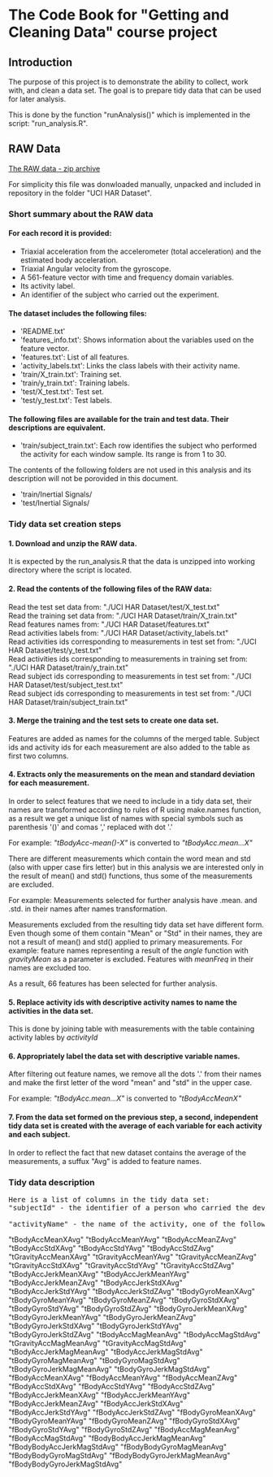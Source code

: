 # The Code Book for "Getting and Cleaning Data" course project

## Introduction

The purpose of this project is to demonstrate the ability to collect, work with, and clean a data set. 
The goal is to prepare tidy data that can be used for later analysis. 

This is done by the function "runAnalysis()" which is implemented in the script: "run_analysis.R". 

## RAW Data 

[The RAW data - zip archive](https://d396qusza40orc.cloudfront.net/getdata%2Fprojectfiles%2FUCI%20HAR%20Dataset.zip)

For simplicity this file was donwloaded manually, unpacked and included in repository in the folder "UCI HAR Dataset". 

### Short summary about the RAW data
#### For each record it is provided:
* Triaxial acceleration from the accelerometer (total acceleration) and the estimated body acceleration.
* Triaxial Angular velocity from the gyroscope. 
* A 561-feature vector with time and frequency domain variables. 
* Its activity label. 
* An identifier of the subject who carried out the experiment.

#### The dataset includes the following files:
* 'README.txt'
* 'features_info.txt': Shows information about the variables used on the feature vector.
* 'features.txt': List of all features.
* 'activity_labels.txt': Links the class labels with their activity name.
* 'train/X_train.txt': Training set.
* 'train/y_train.txt': Training labels.
* 'test/X_test.txt': Test set.
* 'test/y_test.txt': Test labels.

#### The following files are available for the train and test data. Their descriptions are equivalent. 

* 'train/subject_train.txt': Each row identifies the subject who performed the activity for each window sample. Its range is from 1 to 30. 

The contents of the following folders are not used in this analysis and its description will not be porovided in this document.
* 'train/Inertial Signals/
* 'test/Inertial Signals/

### Tidy data set creation steps
#### 1. Download and unzip the RAW data. 
It is expected by the run_analysis.R that the data is unzipped into working directory where the script is located.

#### 2. Read the contents of the following files of the RAW data:

Read the test set data from: "./UCI HAR Dataset/test/X_test.txt"  
Read the training set data from: "./UCI HAR Dataset/train/X_train.txt"  
Read features names from: "./UCI HAR Dataset/features.txt"  
Read activities labels from: "./UCI HAR Dataset/activity_labels.txt"  
Read activities ids corresponding to measurements in test set from: "./UCI HAR Dataset/test/y_test.txt"  
Read activities ids corresponding to measurements in training set from: "./UCI HAR Dataset/train/y_train.txt"  
Read subject ids corresponding to measurements in test set from: "./UCI HAR Dataset/test/subject_test.txt"  
Read subject ids corresponding to measurements in test set from: "./UCI HAR Dataset/train/subject_train.txt"

#### 3. Merge the training and the test sets to create one data set.
Features are added as names for the columns of the merged table.
Subject ids and activity ids for each measurement are also added to the table as first two columns.

#### 4. Extracts only the measurements on the mean and standard deviation for each measurement.
In order to select features that we need to include in a tidy data set, their names are transformed according to rules of R using make.names function, as a result we get a unique list of names with special symbols such as parenthesis '()' and comas ',' replaced with dot '.'

For example: *"tBodyAcc-mean()-X"* is converted to *"tBodyAcc.mean...X"*

There are different measurements which contain the word mean and std (also with upper case firs letter) but in this analysis we are interested only in the result of mean() and std() functions, thus some of the measurements are excluded.

For example:
Measurements selected for further analysis have .mean. and .std. in their names after names transformation.

Measurements excluded from the resulting tidy data set have different form. Even though some of them contain "Mean" or "Std" in their names, they are not a result of mean() and std() applied to primary measurements.
For example: feature names representing a result of the *angle* function with *gravityMean* as a parameter is excluded.
Features with *meanFreq* in their names are excluded too.

As a result, 66 features has been selected for further analysis.

#### 5. Replace activity ids with descriptive activity names to name the activities in the data set.
This is done by joining table with measurements with the table containing activity lables by *activityId* 

#### 6. Appropriately label the data set with descriptive variable names. 
After filtering out feature names, we remove all the dots '.' from their names and make the first letter of the word "mean" and "std" in the upper case.

For example: *"tBodyAcc.mean...X"* is converted to *"tBodyAccMeanX"*

#### 7. From the data set formed on the previous step, a second, independent tidy data set is created with the average of each variable for each activity and each subject.

In order to reflect the fact that new dataset contains the average of the measurements, a suffux "Avg" is added to feature names.

### Tidy data description
<pre>
Here is a list of columns in the tidy data set:
"subjectId" - the identifier of a person who carried the device while gathering measurements 

"activityName" - the name of the activity, one of the following: "WALKING", "WALKING_UPSTAIRS", "WALKING_DOWNSTAIRS", "SITTING", "STANDING", "LAYING"
</pre>
"tBodyAccMeanXAvg" 
"tBodyAccMeanYAvg" 
"tBodyAccMeanZAvg" 
"tBodyAccStdXAvg" 
"tBodyAccStdYAvg" 
"tBodyAccStdZAvg" 
"tGravityAccMeanXAvg" 
"tGravityAccMeanYAvg" 
"tGravityAccMeanZAvg" 
"tGravityAccStdXAvg" 
"tGravityAccStdYAvg" 
"tGravityAccStdZAvg" 
"tBodyAccJerkMeanXAvg" 
"tBodyAccJerkMeanYAvg" 
"tBodyAccJerkMeanZAvg" 
"tBodyAccJerkStdXAvg" 
"tBodyAccJerkStdYAvg" 
"tBodyAccJerkStdZAvg" 
"tBodyGyroMeanXAvg" 
"tBodyGyroMeanYAvg" 
"tBodyGyroMeanZAvg" 
"tBodyGyroStdXAvg" 
"tBodyGyroStdYAvg" 
"tBodyGyroStdZAvg" 
"tBodyGyroJerkMeanXAvg" 
"tBodyGyroJerkMeanYAvg" 
"tBodyGyroJerkMeanZAvg" 
"tBodyGyroJerkStdXAvg" 
"tBodyGyroJerkStdYAvg" 
"tBodyGyroJerkStdZAvg" 
"tBodyAccMagMeanAvg" 
"tBodyAccMagStdAvg" 
"tGravityAccMagMeanAvg" 
"tGravityAccMagStdAvg" 
"tBodyAccJerkMagMeanAvg" 
"tBodyAccJerkMagStdAvg" 
"tBodyGyroMagMeanAvg" 
"tBodyGyroMagStdAvg" 
"tBodyGyroJerkMagMeanAvg" 
"tBodyGyroJerkMagStdAvg" 
"fBodyAccMeanXAvg" 
"fBodyAccMeanYAvg" 
"fBodyAccMeanZAvg" 
"fBodyAccStdXAvg" 
"fBodyAccStdYAvg" 
"fBodyAccStdZAvg" 
"fBodyAccJerkMeanXAvg" 
"fBodyAccJerkMeanYAvg" 
"fBodyAccJerkMeanZAvg" 
"fBodyAccJerkStdXAvg" 
"fBodyAccJerkStdYAvg" 
"fBodyAccJerkStdZAvg" 
"fBodyGyroMeanXAvg" 
"fBodyGyroMeanYAvg" 
"fBodyGyroMeanZAvg" 
"fBodyGyroStdXAvg" 
"fBodyGyroStdYAvg" 
"fBodyGyroStdZAvg" 
"fBodyAccMagMeanAvg" 
"fBodyAccMagStdAvg" 
"fBodyBodyAccJerkMagMeanAvg" 
"fBodyBodyAccJerkMagStdAvg" 
"fBodyBodyGyroMagMeanAvg" 
"fBodyBodyGyroMagStdAvg" 
"fBodyBodyGyroJerkMagMeanAvg" 
"fBodyBodyGyroJerkMagStdAvg"
